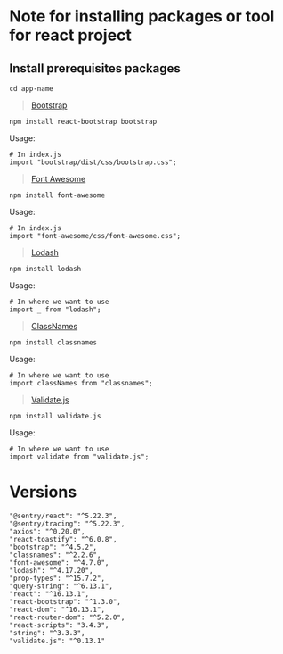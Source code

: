 # Note for installing packages or tool for react project

## Install prerequisites packages

`cd app-name`

> [Bootstrap](https://getbootstrap.com/docs/4.5/getting-started/introduction/)

`npm install react-bootstrap bootstrap`

Usage:

```
# In index.js
import "bootstrap/dist/css/bootstrap.css";
```

> [Font Awesome](https://fontawesome.com/v4.7.0/)

`npm install font-awesome`

Usage:

```
# In index.js
import "font-awesome/css/font-awesome.css";
```

> [Lodash](https://lodash.com/)

`npm install lodash`

Usage:

```
# In where we want to use
import _ from "lodash";
```

> [ClassNames](https://www.npmjs.com/package/classnames)

`npm install classnames`

Usage:

```
# In where we want to use
import classNames from "classnames";
```

> [Validate.js](https://validatejs.org/)

`npm install validate.js`

Usage:

```
# In where we want to use
import validate from "validate.js";
```

# Versions

```
"@sentry/react": "^5.22.3",
"@sentry/tracing": "^5.22.3",
"axios": "^0.20.0",
"react-toastify": "^6.0.8",
"bootstrap": "^4.5.2",
"classnames": "^2.2.6",
"font-awesome": "^4.7.0",
"lodash": "^4.17.20",
"prop-types": "^15.7.2",
"query-string": "^6.13.1",
"react": "^16.13.1",
"react-bootstrap": "^1.3.0",
"react-dom": "^16.13.1",
"react-router-dom": "^5.2.0",
"react-scripts": "3.4.3",
"string": "^3.3.3",
"validate.js": "^0.13.1"
```
